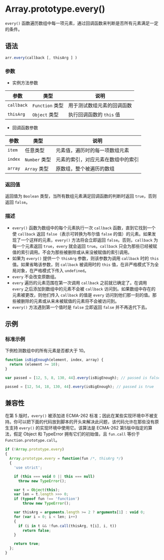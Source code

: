 # Array.prototype.every()

`every()` 函数遍历数组中每一项元素，通过回调函数来判断是否所有元素满足一定的条件。

## 语法

```javascript
arr.every(callback [, thisArg ] )
```

### 参数

- 实例方法参数

| 参数       | 类型            | 说明                       |
| ---------- | --------------- | -------------------------- |
| `callback` | `Function` 类型 | 用于测试数组元素的回调函数 |
| `thisArg`  | `Object` 类型   | 执行回调函数的 `this` 值   |

- 回调函数参数

| 参数    | 类型          | 说明                               |
| ------- | ------------- | ---------------------------------- |
| `item`  | 任意类型      | 元素值，遍历时的每一项数组元素     |
| `index` | `Number` 类型 | 元素的索引，对应元素在数组中的索引 |
| `array` | `Array` 类型  | 原数组，整个被遍历的数组           |

### 返回值

返回值为 `Boolean` 类型，当所有数组元素满足回调函数的判断时返回 `true`，否则返回 `false`。

### 描述

- `every()` 函数为数组中的每个元素执行一次 `callback` 函数，直到它找到一个使 `callback` 返回 `false`（表示可转换为布尔值 `false` 的值）的元素。如果发现了一个这样的元素，`every()` 方法将会立即返回 `false`。否则，`callback` 为每一个元素返回 `true`，`every` 就会返回 `true`。`callback` 只会为那些已经被赋值的索引调用。不会为那些被删除或从来没被赋值的索引调用。
- 如果为 `every()` 提供一个 `thisArg` 参数，则该参数为调用 `callback` 时的 `this` 值。如果省略该参数，则 `callback` 被调用时的 `this` 值，在非严格模式下为全局对象，在严格模式下传入 `undefined`。
- `every` 不会改变原数组。
- `every` 遍历的元素范围在第一次调用 `callback` 之前就已确定了。在调用 `every` 之后添加到数组中的元素不会被 `callback` 访问到。如果数组中存在的元素被更改，则他们传入 `callback` 的值是 `every` 访问到他们那一刻的值。那些被删除的元素或从来未被赋值的元素将不会被访问到。
- `every()` 方法遇到第一个值时是 `false` 立即返回 `false` 并不再迭代下去。

## 示例

### 标准示例

下例检测数组中的所有元素是否都大于 10。

```javascript
function isBigEnough(element, index, array) {
  return (element >= 10);
}

var passed = [12, 5, 8, 130, 44].every(isBigEnough); // passed is false

passed = [12, 54, 18, 130, 44].every(isBigEnough); // passed is true
```

## 兼容性

在第 5 版时，`every()` 被添加进 ECMA-262 标准；因此在某些实现环境中不被支持。你可以把下面的代码放到脚本的开头来解决此问题，该代码允许在那些没有原生支持 `every()` 的实现环境中使用它。该算法是 ECMA-262 第5版中指定的算法，假定 Object 和 TypeError 拥有它们的初始值，且 `fun.call` 等价于 `Function.prototype.call`。

```javascript
if (!Array.prototype.every)
{
  Array.prototype.every = function(fun /*, thisArg */)
  {
    'use strict';

    if (this === void 0 || this === null)
      throw new TypeError();

    var t = Object(this);
    var len = t.length >>> 0;
    if (typeof fun !== 'function')
        throw new TypeError();

    var thisArg = arguments.length >= 2 ? arguments[1] : void 0;
    for (var i = 0; i < len; i++)
    {
      if (i in t && !fun.call(thisArg, t[i], i, t))
        return false;
    }

    return true;
  };
}
```

